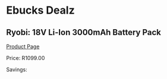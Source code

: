 
# Ebucks Dealz
## Ryobi: 18V Li-Ion 3000mAh Battery Pack
[Product Page](https://www.ebucks.com/web/shop/productSelected.do?prodId=335400925&catId=1234924297)

Price: R1099.00

Savings: 


	